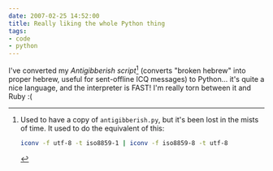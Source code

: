 ```yaml
---
date: 2007-02-25 14:52:00
title: Really liking the whole Python thing
tags:
- code
- python
---
```


I've converted my _Antigibberish script_[^footnote]
(converts "broken hebrew" into proper hebrew, useful for sent-offline ICQ
messages) to Python... it's quite a nice language, and the interpreter is FAST!
I'm really torn between it and Ruby :(

[^footnote]: Used to have a copy of `antigibberish.py`, but it's been lost in
    the mists of time. It used to do the equivalent of this:
    ```bash
    iconv -f utf-8 -t iso8859-1 | iconv -f iso8859-8 -t utf-8
    ```
